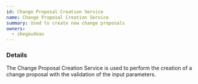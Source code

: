 ```yaml
---
id: Change Proposal Creation Service
name: Change Proposal Creation Service
summary: Used to create new change proposals
owners:
  - sbegaudeau
---
```


### Details

The Change Proposal Creation Service is used to perform the creation of a change proposal with the validation of the input parameters.

<NodeGraph />